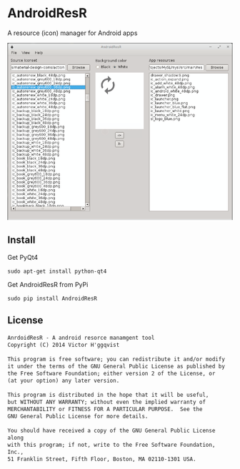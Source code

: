 # AndroidResR

A resource (icon) manager for Android apps

![](AndroidResR.png)

## Install
Get PyQt4

    sudo apt-get install python-qt4

Get AndroidResR from PyPi

    sudo pip install AndroidResR

## License

    AnrdoidResR - A android resorce manamgent tool
    Copyright (C) 2014 Victor H'ggqvist

    This program is free software; you can redistribute it and/or modify
    it under the terms of the GNU General Public License as published by
    the Free Software Foundation; either version 2 of the License, or
    (at your option) any later version.

    This program is distributed in the hope that it will be useful,
    but WITHOUT ANY WARRANTY; without even the implied warranty of
    MERCHANTABILITY or FITNESS FOR A PARTICULAR PURPOSE.  See the
    GNU General Public License for more details.

    You should have received a copy of the GNU General Public License along
    with this program; if not, write to the Free Software Foundation, Inc.,
    51 Franklin Street, Fifth Floor, Boston, MA 02110-1301 USA.
